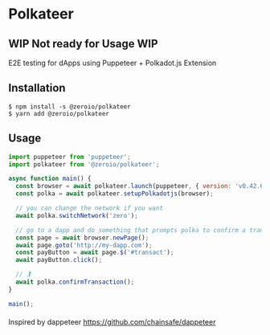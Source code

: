 # Polkateer
## WIP Not ready for Usage WIP

E2E testing for dApps using Puppeteer + Polkadot.js Extension

## Installation

```
$ npm install -s @zeroio/polkateer
$ yarn add @zeroio/polkateer
```

## Usage

```js
import puppeteer from 'puppeteer';
import polkateer from '@zeroio/polkateer';

async function main() {
  const browser = await polkateer.launch(puppeteer, { version: 'v0.42.6' });
  const polka = await polkateer.setupPolkadotjs(browser);

  // you can change the network if you want
  await polka.switchNetwork('zero');

  // go to a dapp and do something that prompts polka to confirm a transaction
  const page = await browser.newPage();
  await page.goto('http://my-dapp.com');
  const payButton = await page.$('#transact');
  await payButton.click();

  // 🏌
  await polka.confirmTransaction();
}

main();
```

####

Inspired by dappeteer https://github.com/chainsafe/dappeteer